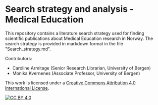 # Search strategy and analysis - Medical Education

This repository contains a literature search strategy used for finding scientific publications about Medical Education research in Norway. The search strategy is provided in markdown format in the file "Search_strategy.md".

Contributors: 
- Caroline Armitage (Senior Research Librarian, University of Bergen)
- Monika Kvernenes (Associate Professor, University of Bergen)



This work is licensed under a
[Creative Commons Attribution 4.0 International License][cc-by].

[![CC BY 4.0][cc-by-image]][cc-by]

[cc-by]: http://creativecommons.org/licenses/by/4.0/
[cc-by-image]: https://i.creativecommons.org/l/by/4.0/88x31.png
[cc-by-shield]: https://img.shields.io/badge/License-CC%20BY%204.0-lightgrey.svg
